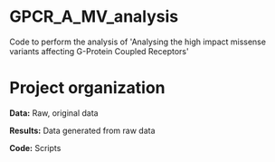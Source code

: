 # GPCR_A_MV_analysis
Code to perform the analysis of 'Analysing the high impact missense variants affecting G-Protein Coupled Receptors'

# Project organization

**Data:** Raw, original data

**Results:** Data generated from raw data

**Code:** Scripts
